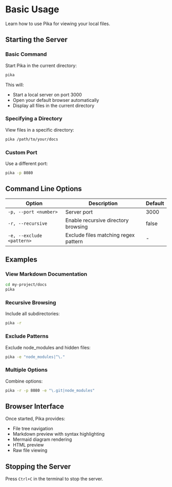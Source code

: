 # Basic Usage

Learn how to use Pika for viewing your local files.

## Starting the Server

### Basic Command

Start Pika in the current directory:

```bash
pika
```

This will:
- Start a local server on port 3000
- Open your default browser automatically
- Display all files in the current directory

### Specifying a Directory

View files in a specific directory:

```bash
pika /path/to/your/docs
```

### Custom Port

Use a different port:

```bash
pika -p 8080
```

## Command Line Options

| Option | Description | Default |
|--------|-------------|---------|
| `-p, --port <number>` | Server port | 3000 |
| `-r, --recursive` | Enable recursive directory browsing | false |
| `-e, --exclude <pattern>` | Exclude files matching regex pattern | - |

## Examples

### View Markdown Documentation

```bash
cd my-project/docs
pika
```

### Recursive Browsing

Include all subdirectories:

```bash
pika -r
```

### Exclude Patterns

Exclude node_modules and hidden files:

```bash
pika -e "node_modules|^\."
```

### Multiple Options

Combine options:

```bash
pika -r -p 8080 -e "\.git|node_modules"
```

## Browser Interface

Once started, Pika provides:
- File tree navigation
- Markdown preview with syntax highlighting
- Mermaid diagram rendering
- HTML preview
- Raw file viewing

## Stopping the Server

Press `Ctrl+C` in the terminal to stop the server.